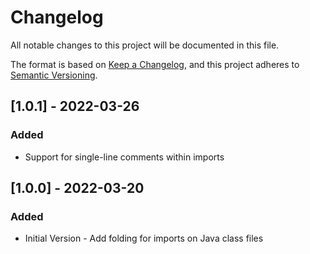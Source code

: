 # Changelog
All notable changes to this project will be documented in this file.

The format is based on [Keep a Changelog](https://keepachangelog.com/en/1.0.0/),
and this project adheres to [Semantic Versioning](https://semver.org/spec/v2.0.0.html).

## [1.0.1] - 2022-03-26
### Added
- Support for single-line comments within imports


## [1.0.0] - 2022-03-20
### Added
- Initial Version - Add folding for imports on Java class files
